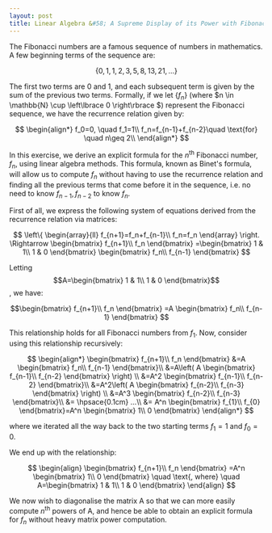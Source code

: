 ```yaml
---
layout: post
title: Linear Algebra &#58; A Supreme Display of its Power with Fibonacci Numbers
---
```


The Fibonacci numbers are a famous sequence of numbers in mathematics. A few beginning terms of the sequence are:

$$
\left\lbrace 0, 1, 1, 2, 3, 5, 8, 13, 21, ...\right\rbrace 
$$

The first two terms are 0 and 1, and each subsequent term is given by the sum of the previous two terms. Formally, if we let $\left\lbrace f_n\right\rbrace$ (where $n \in \mathbb{N} \cup \left\lbrace 0 \right\rbrace  $) represent the Fibonacci sequence, we have the recurrence relation given by:

$$
\begin{align*}
f_0=0, \quad f_1=1\\
f_n=f_{n-1}+f_{n-2}\quad \text{for} \quad n\geq 2\\
\end{align*}
$$

In this exercise, we derive an explicit formula for the $n^{\text{th}}$ Fibonacci number, $f_n$, using linear algebra methods. This formula, known as Binet's formula, will allow us to compute $f_n$ without having to use the recurrence relation and finding all the previous terms that come before it in the sequence, i.e. no need to know $f_{n-1}, f_{n-2}$ to know $f_n$. 

First of all, we express the following system of equations derived from the recurrence relation via matrices:

$$
\left\{
\begin{array}{ll}
	f_{n+1}=f_n+f_{n-1}\\
	f_n=f_n
\end{array}
\right.
\Rightarrow 
\begin{bmatrix}
f_{n+1}\\
f_n
\end{bmatrix}
=\begin{bmatrix}
1 & 1\\
1 & 0
\end{bmatrix}
\begin{bmatrix}
f_n\\
f_{n-1}
\end{bmatrix}
$$

Letting 
$$A=\begin{bmatrix}
1 & 1\\
1 & 0
\end{bmatrix}$$
, we have:

$$\begin{bmatrix}
	f_{n+1}\\
	f_n
\end{bmatrix}
=A
\begin{bmatrix}
f_n\\
f_{n-1}
\end{bmatrix}
$$

This relationship holds for all Fibonacci numbers from $f_1$. Now, consider using this relationship recursively:

$$
\begin{align*}
\begin{bmatrix}
f_{n+1}\\
f_n
\end{bmatrix}
&=A
\begin{bmatrix}
f_n\\
f_{n-1}
\end{bmatrix}\\
&=A\left( 
A
\begin{bmatrix}
f_{n-1}\\
f_{n-2}
\end{bmatrix}
\right) \\
&=A^2
\begin{bmatrix}
f_{n-1}\\
f_{n-2}
\end{bmatrix}\\
&=A^2\left( 
A
\begin{bmatrix}
f_{n-2}\\
f_{n-3}
\end{bmatrix}
\right) \\
&=A^3
\begin{bmatrix}
f_{n-2}\\
f_{n-3}
\end{bmatrix}\\
&= \hpsace{0.1cm} ...\\
&=
A^n
\begin{bmatrix}
f_{1}\\
f_{0}
\end{bmatrix}=A^n
\begin{bmatrix}
1\\
0
\end{bmatrix}
\end{align*}
$$

where we iterated all the way back to the two starting terms $f_1=1$ and $f_0=0$.

We end up with the relationship:

$$
\begin{align}
\begin{bmatrix}
f_{n+1}\\
f_n
\end{bmatrix}
=A^n
\begin{bmatrix}
1\\
0
\end{bmatrix}
\quad
\text{, where}
\quad
A=\begin{bmatrix}
1 & 1\\
1 & 0
\end{bmatrix}
\end{align} 
$$

We now wish to diagonalise the matrix A so that we can more easily compute  $n^{\text{th}}$ powers of A, and hence be able to obtain an explicit formula for $f_n$ without heavy matrix power computation.

